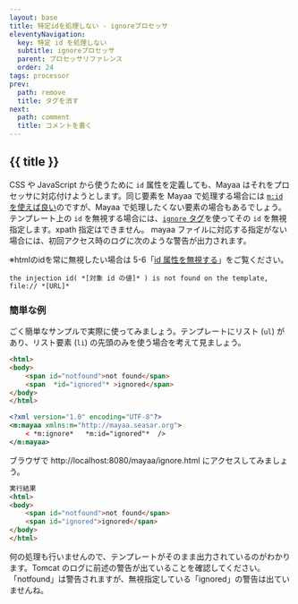 ```yaml
---
layout: base
title: 特定idを処理しない - ignoreプロセッサ
eleventyNavigation:
  key: 特定 id を処理しない
  subtitle: ignoreプロセッサ
  parent: プロセッサリファレンス
  order: 24
tags: processor
prev:
  path: remove
  title: タグを消す
next:
  path: comment
  title: コメントを書く
---
```


## {{ title }}

CSS や JavaScript から使うために `id` 属性を定義しても、Mayaa はそれをプロセッサに対応付けようとします。同じ要素を Mayaa で処理する場合には <a href="notation.html#mayaaid" title="設定の記述方法">`m:id` を使えば良い</a>のですが、Mayaa で処理したくない要素の場合もあるでしょう。
テンプレート上の `id` を無視する場合には、<a href="/docs/processors/#ignore">`ignore` タグ</a>を使ってその `id` を無視指定します。xpath 指定はできません。
mayaa ファイルに対応する指定がない場合には、初回アクセス時のログに次のような警告が出力されます。

※htmlのidを常に無視したい場合は 5-6「<a href="equals_id_resolver.html">id 属性を無視する</a>」をご覧ください。

```
the injection id( *[対象 id の値]* ) is not found on the template, file:// *[URL]* 
```

### 簡単な例

ごく簡単なサンプルで実際に使ってみましょう。テンプレートにリスト (`ul`) があり、リスト要素 (`li`) の先頭のみを使う場合を考えて見ましょう。


```html {data-filename=ignore.html}
<html>
<body>
    <span id="notfound">not found</span>
    <span  *id="ignored"* >ignored</span>
</body>
</html>
```

```xml {data-filename=ignore.mayaa}
<?xml version="1.0" encoding="UTF-8"?>
<m:mayaa xmlns:m="http://mayaa.seasar.org">
    < *m:ignore*   *m:id="ignored"*  />
</m:mayaa>
```

ブラウザで http://localhost:8080/mayaa/ignore.html にアクセスしてみましょう。

```html
実行結果
<html>
<body>
    <span id="notfound">not found</span>
    <span id="ignored">ignored</span>
</body>
</html>
```

何の処理も行いませんので、テンプレートがそのまま出力されているのがわかります。Tomcat のログに前述の警告が出ていることを確認してください。
「notfound」は警告されますが、無視指定している「ignored」の警告は出ていませんね。
